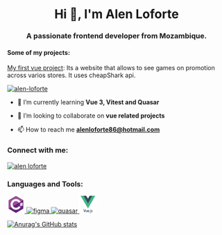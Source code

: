 <h1 align="center">Hi 👋, I'm Alen Loforte</h1>
<h3 align="center">A passionate frontend developer from Mozambique.</h3>

<h4 align="left">Some of my projects:</h3>
<a href="https://gamefiresale.web.app/home" target="blank">My first vue project</a>: Its a website that allows to see games on promotion across varios stores. It uses cheapShark api.
</p>
</p>
</p>
</p>
<p align="left"> <a href="https://github.com/ryo-ma/github-profile-trophy"><img src="https://github-profile-trophy.vercel.app/?username=alen-loforte" alt="alen-loforte" /></a> </p>

- 🌱 I’m currently learning **Vue 3, Vitest and Quasar**

- 👯 I’m looking to collaborate on **vue related projects**

- 📫 How to reach me **alenloforte86@hotmail.com**

<h3 align="left">Connect with me:</h3>
<p align="left">
<a href="https://linkedin.com/in/alen loforte" target="blank"><img align="center" src="https://raw.githubusercontent.com/rahuldkjain/github-profile-readme-generator/master/src/images/icons/Social/linked-in-alt.svg" alt="alen loforte" height="30" width="40" /></a>
</p>

<h3 align="left">Languages and Tools:</h3>
<p align="left"> <a href="https://www.w3schools.com/cs/" target="_blank" rel="noreferrer"> <img src="https://raw.githubusercontent.com/devicons/devicon/master/icons/csharp/csharp-original.svg" alt="csharp" width="40" height="40"/> </a> <a href="https://www.figma.com/" target="_blank" rel="noreferrer"> 
<img src="https://www.vectorlogo.zone/logos/figma/figma-icon.svg" alt="figma" width="40" height="40"/> </a> <a href="https://jestjs.io" target="_blank" rel="noreferrer">
<img src="https://cdn.quasar.dev/logo/svg/quasar-logo.svg" alt="quasar" width="40" height="40"/> </a> <a href="https://vuejs.org/" target="_blank" rel="noreferrer"> 
<img src="https://raw.githubusercontent.com/devicons/devicon/master/icons/vuejs/vuejs-original-wordmark.svg" alt="vuejs" width="40" height="40"/> </a> </p>

[![Anurag's GitHub stats](https://github-readme-stats-git-main-alen-lofortes-projects.vercel.app/api?username=Alen-Loforte)](https://github.com/anuraghazra/github-readme-stats)
